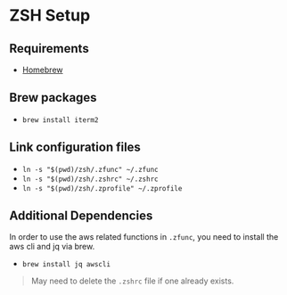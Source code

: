 # ZSH Setup

## Requirements
- [Homebrew](https://brew.sh)

## Brew packages
- `brew install iterm2`

## Link configuration files
- `ln -s "$(pwd)/zsh/.zfunc" ~/.zfunc`
- `ln -s "$(pwd)/zsh/.zshrc" ~/.zshrc`
- `ln -s "$(pwd)/zsh/.zprofile" ~/.zprofile`

## Additional Dependencies
In order to use the aws related functions in `.zfunc`, you need to install the
aws cli and jq via brew.

- `brew install jq awscli`

> May need to delete the `.zshrc` file if one already exists.
